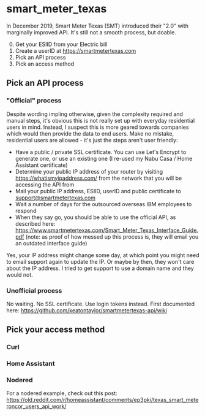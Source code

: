 # smart_meter_texas
In December 2019, Smart Meter Texas (SMT) introduced their "2.0" with marginally improved API.  It's still not a smooth process, but doable.

0. Get your ESIID from your Electric bill
1. Create a userID at https://smartmetertexas.com
2. Pick an API process
3. Pick an access method

## Pick an API process

### "Official" process

Despite wording impling otherwise, given the complexity required and manual steps, it's obvious this is not really set up with everyday residential users in mind.  Instead, I suspect this is more geared towards companies which would then provide the data to end users. Make no mistake, residential users are allowed - it's just the steps aren't user friendly:

* Have a public / private SSL certificate.  You can use Let's Encrypt to generate one, or use an existing one (I re-used my Nabu Casa / Home Assistant certificate)
* Determine your public IP address of your router by visiting https://whatismyipaddress.com/ from the network that you will be accessing the API from
* Mail your public IP address, ESIID, userID and public certificate to support@smartmetertexas.com
* Wait a number of days for the outsourced overseas IBM employees to respond
* When they say go, you should be able to use the official API, as described here: https://www.smartmetertexas.com/Smart_Meter_Texas_Interface_Guide.pdf  (note: as proof of how messed up this process is, they will email you an outdated interface guide)


Yes, your IP address might change some day, at which point you might need to email support again to update the IP.  Or maybe by then, they won't care about the IP address.  I tried to get support to use a domain name and they would not.  

### Unofficial process

No waiting.  No SSL certificate.  Use login tokens instead.
First documented here: https://github.com/keatontaylor/smartmetertexas-api/wiki


## Pick your access method

### Curl

### Home Assistant

### Nodered
For a nodered example, check out this post: https://old.reddit.com/r/homeassistant/comments/ep3pki/texas_smart_meteroncor_users_api_work/
